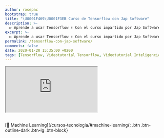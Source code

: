 ```yaml
---
author: rosepac
bootstrap: true
title: "\U0001F469‍\U0001F3EB Curso de Tensorflow con Jap Software"
description: >-
  ▷ Aprende a usar Tensorflow ✌️ Con el curso impartido por Jap Software
excerpt: >-
  ▷ Aprende a usar Tensorflow ✌️ Con el curso impartido por Jap Software
permalink: /tensorflow-con-jap-software/
comments: false
date: 2020-01-20 15:35:00 +0200
tags: [Tensorflow, Videotutorial Tensorflow, Videotutorial Inteligencia Artificial]
---
```


<div class="embed-responsive embed-responsive-16by9">
  <iframe class="embed-responsive-item" src="https://www.youtube-nocookie.com/embed/videoseries?list=PLLJJqiFt6VPpsydO8NHeZ5FFDiIoJaKiM" allowfullscreen></iframe>
</div><br/>

[🧠 Machine Learning](/cursos-tecnologia/#machine-learning{: .btn .btn-outline-dark .btn-lg .btn-block}
